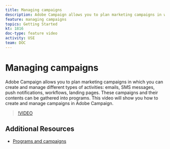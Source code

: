 ```yaml
---
title: Managing campaigns
description: Adobe Campaign allows you to plan marketing campaigns in which you can create and manage different types of activities. This video will show you how to create and manage campaigns in Adobe Campaign.
feature: managing campaigns
topics: Getting Started
kt: 1816
doc-type: feature video
activity: USE
team: DOC
---
```


# Managing campaigns

Adobe Campaign allows you to plan marketing campaigns in which you can create and manage different types of activities: emails, SMS messages, push notifications, workflows, landing pages. These campaigns and their contents can be gathered into programs.   This video will show you how to create and manage campaigns in Adobe Campaign.

>[!VIDEO](https://video.tv.adobe.com/v/24672?quality=12)

## Additional Resources

* [Programs and campaigns](https://helpx.adobe.com/campaign/standard/start/using/programs-and-campaigns.html)
